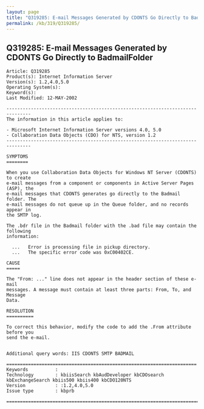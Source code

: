 ```yaml
---
layout: page
title: "Q319285: E-mail Messages Generated by CDONTS Go Directly to BadmailFolder"
permalink: /kb/319/Q319285/
---
```


## Q319285: E-mail Messages Generated by CDONTS Go Directly to BadmailFolder

	Article: Q319285
	Product(s): Internet Information Server
	Version(s): 1.2,4.0,5.0
	Operating System(s): 
	Keyword(s): 
	Last Modified: 12-MAY-2002
	
	-------------------------------------------------------------------------------
	The information in this article applies to:
	
	- Microsoft Internet Information Server versions 4.0, 5.0 
	- Collaboration Data Objects (CDO) for NTS, version 1.2 
	-------------------------------------------------------------------------------
	
	SYMPTOMS
	========
	
	When you use Collaboration Data Objects for Windows NT Server (CDONTS) to create
	e-mail messages from a component or components in Active Server Pages (ASP), the
	e-mail messages that CDONTS generates go directly to the Badmail folder. The
	e-mail messages do not queue up in the Queue folder, and no records appear in
	the SMTP log.
	
	The .bdr file in the Badmail folder with the .bad file may contain the following
	information:
	
	  ...	Error is processing file in pickup directory.
	  ...	The specific error code was 0xC00402CE.
	
	CAUSE
	=====
	
	The "From: ..." line does not appear in the header section of these e-mail
	messages. A message must contain at least three parts: From, To, and Message
	Data.
	
	RESOLUTION
	==========
	
	To correct this behavior, modify the code to add the .From attribute before you
	send the e-mail.
	
	
	Additional query words: IIS CDONTS SMTP BADMAIL
	
	======================================================================
	Keywords          :  
	Technology        : kbiisSearch kbAudDeveloper kbCDOsearch kbExchangeSearch kbiis500 kbiis400 kbCDO120NTS
	Version           : :1.2,4.0,5.0
	Issue type        : kbprb
	
	=============================================================================
	
